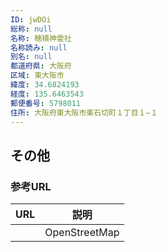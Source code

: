 ```yaml
---
ID: jwDOi
総称: null
名称: 穂積神霊社
名称読み: null
別名: null
都道府県: 大阪府
区域: 東大阪市
緯度: 34.6824193
経度: 135.6463543
郵便番号: 5798011
住所: 大阪府東大阪市東石切町１丁目１−１
---
```


## その他

### 参考URL

| URL | 説明          |
| --- | ------------- |
|     | OpenStreetMap |
